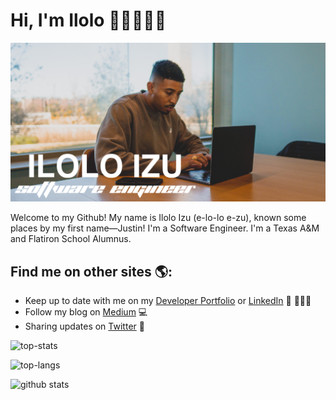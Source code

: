 # Hi, I'm Ilolo 👋🏾👨🏾‍💻

<img src="./iloloGithub.png">

Welcome to my Github! My name is Ilolo Izu (e-lo-lo e-zu), known some places by my first name—Justin! I'm a Software Engineer. I'm a Texas A&M and Flatiron School Alumnus.

## Find me on other sites 🌎:

- Keep up to date with me on my <a href="https://iloloizu.com/">Developer Portfolio</a> or <a href="https://www.linkedin.com/in/ilolo-izu/">LinkedIn</a> 💼 👨🏾‍💻
- Follow my blog on <a href="https://ilolo.medium.com/"> Medium</a> 💻
- Sharing updates on <a href="https://twitter.com/iloloizu">Twitter</a> 🐥

![top-stats](https://github-readme-stats.vercel.app/api/pin/?username=iloloizu&repo=github-readme-stats&theme=dark)

![top-langs](https://github-readme-stats.vercel.app/api/top-langs?username=iloloizu&show_icons=true&theme=dark)

![github stats](https://github-readme-stats.vercel.app/api?username=iloloizu&show_icons=true&theme=dark)
